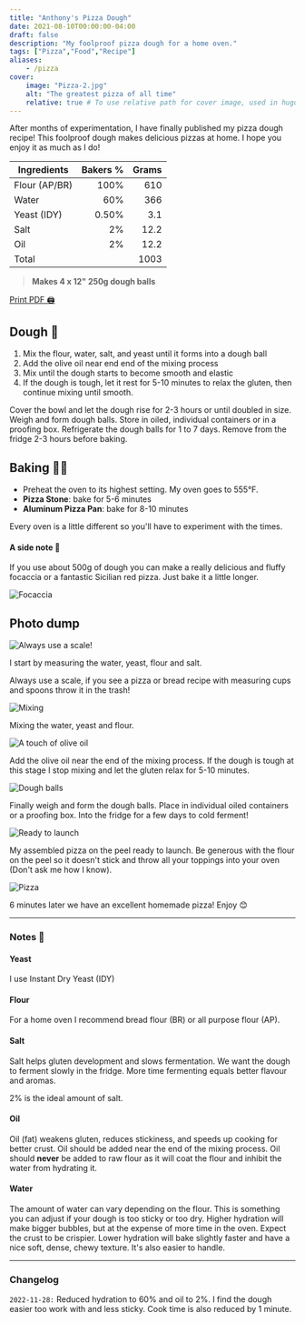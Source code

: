 ```yaml
---
title: "Anthony's Pizza Dough"
date: 2021-08-10T00:00:00-04:00
draft: false
description: "My foolproof pizza dough for a home oven."
tags: ["Pizza","Food","Recipe"]
aliases:
    - /pizza
cover:
    image: "Pizza-2.jpg"
    alt: "The greatest pizza of all time"
    relative: true # To use relative path for cover image, used in hugo Page-bundles
---
```


After months of experimentation, I have finally published my pizza dough recipe! This foolproof dough makes delicious pizzas at home. I hope you enjoy it as much as I do!

| Ingredients   | Bakers % | Grams |
| ------------- | -------: | ----: |
| Flour (AP/BR) | 100%     | 610   |
| Water         | 60%      | 366   |
| Yeast (IDY)   | 0.50%    | 3.1   |
| Salt          | 2%       | 12.2  |
| Oil           | 2%       | 12.2  |
| Total         |          | 1003  |

>**Makes 4 x 12" 250g dough balls**

[Print PDF 🖨️](pizza.pdf)

## Dough 🍕

1. Mix the flour, water, salt, and yeast until it forms into a dough ball
2. Add the olive oil near end end of the mixing process
3. Mix until the dough starts to become smooth and elastic
4. If the dough is tough, let it rest for 5-10 minutes to relax the gluten, then continue mixing until smooth.

Cover the bowl and let the dough  rise for 2-3 hours or until doubled in size. Weigh and form dough balls. Store in oiled, individual containers or in a proofing box. Refrigerate the dough balls for 1 to 7 days. Remove from the fridge 2-3 hours before baking.

## Baking 👨‍🍳

* Preheat the oven to its highest setting. My oven goes to 555°F.
* **Pizza Stone**: bake for 5-6 minutes
* **Aluminum Pizza Pan**: bake for 8-10 minutes

Every oven is a little different so you'll have to experiment with the times.

#### A side note 📝

If you use about 500g of dough you can make a really delicious and fluffy focaccia or a fantastic Sicilian red pizza. Just bake it a little longer.

![Focaccia](focaccia-min.jpg)

## Photo dump

![Always use a scale!](Pizza-3.jpg)

I start by measuring the water, yeast, flour and salt.

Always use a scale, if you see a pizza or bread recipe with measuring cups and spoons throw it in the trash!
 
![Mixing](Pizza-4.jpg)

Mixing the water, yeast and flour.

![A touch of olive oil](Pizza-6.jpg)

Add the olive oil near the end of the mixing process. If the dough is tough at this stage I stop mixing and let the gluten relax for 5-10 minutes.

![Dough balls](Pizza-7.jpg)

Finally weigh and form the dough balls. Place in individual oiled containers or a proofing box. Into the fridge for a few days to cold ferment!

![Ready to launch](Pizza-1.jpg)

My assembled pizza on the peel ready to launch. Be generous with the flour on the peel so it doesn't stick and throw all your toppings into your oven (Don't ask me how I know).

![Pizza](Pizza-2.jpg)

6 minutes later we have an excellent homemade pizza! Enjoy 😊

---

### Notes 📝

#### Yeast

I use Instant Dry Yeast (IDY)

#### Flour

For a home oven I recommend bread flour (BR) or all purpose flour (AP).   

#### Salt

Salt helps gluten development and slows fermentation. We want the dough to ferment slowly in the fridge. More time fermenting equals better flavour and aromas. 

2% is the ideal amount of salt.

#### Oil

Oil (fat) weakens gluten, reduces stickiness, and speeds up cooking for better crust. Oil should be added near the end of the mixing process. Oil should **never** be added to raw flour as it will coat the flour and inhibit the water from hydrating it. 

#### Water

The amount of water can vary depending on the flour. This is something you can adjust if your dough is too sticky or too dry. Higher hydration will make bigger bubbles, but at the expense of more time in the oven. Expect the crust to be crispier. Lower hydration will bake slightly faster and have a nice soft, dense, chewy texture. It's also easier to handle.

---

### Changelog

`2022-11-28:` Reduced hydration to 60% and oil to 2%. I find the dough easier too work with and less sticky. Cook time is also reduced by 1 minute.